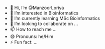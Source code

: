 - 👋 Hi, I’m @ManzoorLoriya
- 👀 I’m interested in Bioinformatics
- 🌱 I’m currently learning MSc Bioinformatics
- 💞️ I’m looking to collaborate on ...
- 📫 How to reach me ...
- 😄 Pronouns: he/Him
- ⚡ Fun fact: ...

<!---
ManzoorLoriya/ManzoorLoriya is a ✨ special ✨ repository because its `README.md` (this file) appears on your GitHub profile.
You can click the Preview link to take a look at your changes.
--->
